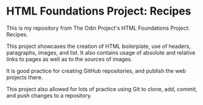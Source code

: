 # HTML Foundations Project: Recipes

This is my repository from The Odin Project's HTML Foundations Project: Recipes.

This project showcases the creation of HTML boilerplate, use of headers, paragraphs, images, and list. It also contains usage of absolute and relative links to pages as well as to the sources of images.

It is good practice for creating GitHub repositories, and publish the web projects there.

This project also allowed for lots of practice using Git to clone, add, commit, and push changes to a repository.
